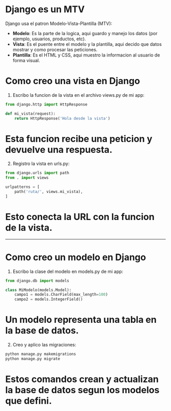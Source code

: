 # Django es un MTV

Django usa el patron Modelo-Vista-Plantilla (MTV):

- **Modelo**: Es la parte de la logica, aqui guardo y manejo los datos (por ejemplo, usuarios, productos, etc).
- **Vista**: Es el puente entre el modelo y la plantilla, aqui decido que datos mostrar y como procesar las peticiones.
- **Plantilla**: Es el HTML y CSS, aqui muestro la informacion al usuario de forma visual.

# Como creo una vista en Django

1. Escribo la funcion de la vista en el archivo views.py de mi app:

```python
from django.http import HttpResponse

def mi_vista(request):
    return HttpResponse('Hola desde la vista')
```
# Esta funcion recibe una peticion y devuelve una respuesta.

2. Registro la vista en urls.py:

```python
from django.urls import path
from . import views

urlpatterns = [
    path('ruta/', views.mi_vista),
]
```
# Esto conecta la URL con la funcion de la vista.

---

# Como creo un modelo en Django

1. Escribo la clase del modelo en models.py de mi app:

```python
from django.db import models

class MiModelo(models.Model):
    campo1 = models.CharField(max_length=100)
    campo2 = models.IntegerField()
```
# Un modelo representa una tabla en la base de datos.

2. Creo y aplico las migraciones:

```zsh
python manage.py makemigrations
python manage.py migrate
```
# Estos comandos crean y actualizan la base de datos segun los modelos que defini.
